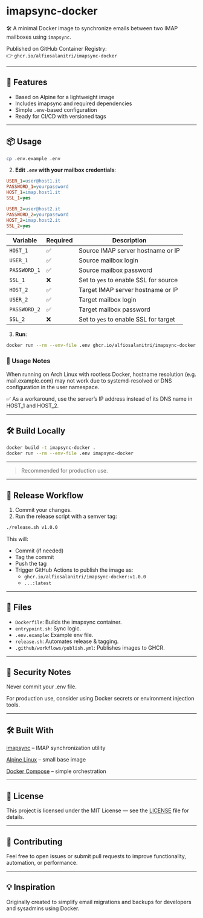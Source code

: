 # imapsync-docker

🛠️ A minimal Docker image to synchronize emails between two IMAP mailboxes using `imapsync`.

Published on GitHub Container Registry:  
👉 `ghcr.io/alfiosalanitri/imapsync-docker`

---

## 🚀 Features

- Based on Alpine for a lightweight image
- Includes imapsync and required dependencies
- Simple `.env`-based configuration
- Ready for CI/CD with versioned tags

---

## 📦 Usage

```bash
cp .env.example .env
```

2. **Edit `.env` with your mailbox credentials**:

```ini
USER_1=user@host1.it
PASSWORD_1=yourpassword
HOST_1=imap.host1.it
SSL_1=yes

USER_2=user@host2.it
PASSWORD_2=yourpassword
HOST_2=imap.host2.it
SSL_2=yes
```

| Variable     | Required | Description                           |
| ------------ | -------- | ------------------------------------- |
| `HOST_1`     | ✅        | Source IMAP server hostname or IP     |
| `USER_1`     | ✅        | Source mailbox login                  |
| `PASSWORD_1` | ✅        | Source mailbox password               |
| `SSL_1`      | ❌        | Set to `yes` to enable SSL for source |
| `HOST_2`     | ✅        | Target IMAP server hostname or IP     |
| `USER_2`     | ✅        | Target mailbox login                  |
| `PASSWORD_2` | ✅        | Target mailbox password               |
| `SSL_2`      | ❌        | Set to `yes` to enable SSL for target |


3. **Run**:

```bash
docker run --rm --env-file .env ghcr.io/alfiosalanitri/imapsync-docker:latest
```

### 📝 Usage Notes

When running on Arch Linux with rootless Docker, hostname resolution (e.g. mail.example.com) may not work due to systemd-resolved or DNS configuration in the user namespace.

✅ As a workaround, use the server’s IP address instead of its DNS name in HOST_1 and HOST_2.

---

## 🛠️ Build Locally 

```bash
docker build -t imapsync-docker .
docker run --rm --env-file .env imapsync-docker
```

---

> Recommended for production use.

---

## 🧬 Release Workflow

1. Commit your changes.
2. Run the release script with a semver tag:

```bash
./release.sh v1.0.0
```

This will:
- Commit (if needed)
- Tag the commit
- Push the tag
- Trigger GitHub Actions to publish the image as:
  - `ghcr.io/alfiosalanitri/imapsync-docker:v1.0.0`
  - `...:latest`

---

## 📁 Files

- `Dockerfile`: Builds the imapsync container.
- `entrypoint.sh`: Sync logic.
- `.env.example`: Example env file.
- `release.sh`: Automates release & tagging.
- `.github/workflows/publish.yml`: Publishes images to GHCR.

---

## 🔐 Security Notes

Never commit your .env file.

For production use, consider using Docker secrets or environment injection tools.

---

## 🛠 Built With

[imapsync](https://imapsync.lamiral.info/) – IMAP synchronization utility

[Alpine Linux](https://alpinelinux.org/) – small base image

[Docker Compose](https://docs.docker.com/compose/) – simple orchestration

---

## 📜 License

This project is licensed under the MIT License — see the [LICENSE](./LICENSE) file for details.

---

## 🤝 Contributing

Feel free to open issues or submit pull requests to improve functionality, automation, or performance.

---

## 💡 Inspiration

Originally created to simplify email migrations and backups for developers and sysadmins using Docker.
